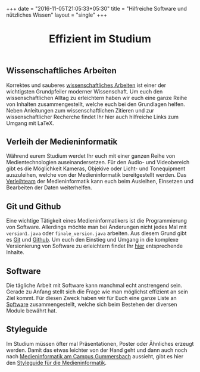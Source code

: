 +++
date = "2016-11-05T21:05:33+05:30"
title = "Hilfreiche Software und nützliches Wissen"
layout = "single"
+++

<div class="m-mi-hero-image {{ .class }}" style="background-image: url(/tools/teaser.jpg)">
    <header class="title">
        <h1 class="a-headline-invers">
            Effizient im Studium
        </h1>
    </header>
</div>

## Wissenschaftliches Arbeiten
Korrektes und sauberes [wissenschaftliches Arbeiten](/tools/wissenschaftliches-arbeiten) ist einer der wichtigsten Grundpfeiler moderner Wissenschaft. Um euch den wissenschaftlichen Alltag zu erleichtern haben wir euch eine ganze Reihe von Inhalten zusammengestellt, welche euch bei den Grundlagen helfen. Neben Anleitungen zum wissenschaftlichen Zitieren und zur wissenschaftlicher Recherche findet Ihr hier auch hilfreiche Links zum Umgang mit LaTeX.

## Verleih der Medieninformatik

Während eurem Studium werdet Ihr euch mit einer ganzen Reihe von Medientechnologien auseinandersetzen. Für den Audio- und Videobereich gibt es die Möglichkeit Kameras, Objekive oder Licht- und Tonequipment auszuleihen, welche von der Medieninformatik bereitgestellt werden. Das [Verleihteam](/tools/verleih) der Medieninformatik kann euch beim Ausleihen, Einsetzen und Bearbeiten der Daten weiterhelfen.

## Git und Github
Eine wichtige Tätigkeit eines Medieninformatikers ist die Programmierung von Software. Allerdings möchte man bei Änderungen nicht jedes Mal mit `version1.java` oder `finale_version.java` arbeiten. Aus diesem Grund gibt es [Git](https://git-scm.com/) und [Github](https://github.com). Um euch den Einstieg und Umgang in die komplexe Versionierung von Software zu erleichtern findet Ihr [hier](/tools/github) entsprechende Inhalte.

## Software
Die tägliche Arbeit mit Software kann manchmal echt anstrengend sein. Gerade zu Anfang stellt sich die Frage wie man möglichst effizient an sein Ziel kommt. Für diesen Zweck haben wir für Euch eine ganze Liste an [Software](/tools/software) zusammengestellt, welche sich beim Bestehen der diversen Module bewährt hat.

## Styleguide
Im Studium müssen öfter mal Präsentationen, Poster oder Ähnliches erzeugt werden. Damit das etwas leichter von der Hand geht und dann auch noch nach [Medieninformatik am Campus Gummersbach](https://www.medieninformatik.th-koeln.de/) aussieht, gibt es hier den [Styleguide für die Medieninformatik](/tools/styleguide).
